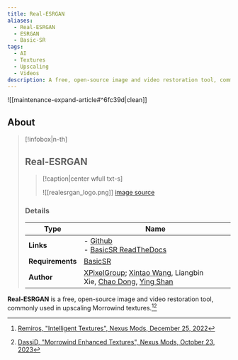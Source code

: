 ```yaml
---
title: Real-ESRGAN
aliases:
  - Real-ESRGAN
  - ESRGAN
  - Basic-SR
tags:
  - AI
  - Textures
  - Upscaling
  - Videos
description: A free, open-source image and video restoration tool, commonly used in upscaling Morrowind textures.
---
```


![[maintenance-expand-article#^6fc39d|clean]]

## About

> [!infobox|n-th]
> 
> ## Real-ESRGAN
> 
> > [!caption|center wfull txt-s]
> > 
> > ![[realesrgan_logo.png]]
> > [image source](https://github.com/xinntao/Real-ESRGAN/blob/master/assets/realesrgan_logo.png)
> 
> ### Details
> 
> | Type | Name |
> | --- | --- |
> | **Links** | - [Github](https://github.com/xinntao/Real-ESRGAN)<br>- [BasicSR ReadTheDocs](https://basicsr.readthedocs.io/en/latest/#) |
> | **Requirements** | [BasicSR](https://github.com/XPixelGroup/BasicSR) |
> | **Author** | [XPixelGroup](https://github.com/XPixelGroup); [Xintao Wang](https://xinntao.github.io/), Liangbin Xie, [Chao Dong](https://scholar.google.com.hk/citations?user=OSDCB0UAAAAJ), [Ying Shan](https://scholar.google.com/citations?user=4oXBp9UAAAAJ&hl=en) |

**Real-ESRGAN** is a free, open-source image and video restoration tool, commonly used in upscaling Morrowind textures.[^1][^2]

[^1]: [Remiros, "Intelligent Textures", Nexus Mods, December 25, 2022](https://www.nexusmods.com/morrowind/mods/47469)
[^2]: [DassiD, "Morrowind Enhanced Textures", Nexus Mods, October 23, 2023](https://www.nexusmods.com/morrowind/mods/46221)